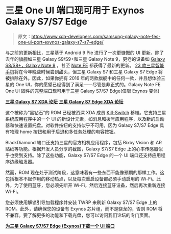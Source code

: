 # 三星 One UI 端口现可用于 Exynos Galaxy S7/S7 Edge

> 原文：<https://www.xda-developers.com/samsung-galaxy-note-fes-one-ui-port-exynos-galaxy-s7-s7-edge/>

与之前的更新相比，三星基于 Android 9 Pie 进行了一次更慷慨的 UI 更新。除了去年的旗舰如三星 Galaxy S9/S9+和三星 Galaxy Note 9，更老的设备如 [Galaxy S8/S8+，Galaxy Note 8](https://www.xda-developers.com/one-ui-android-pie-beta-samsung-galaxy-note-8-us/) ，甚至 [Note FE](https://www.xda-developers.com/samsung-galaxy-note-fe-android-pie-one-ui-update/) 都获得了最新的更新。 [23 款三星智能手机](https://www.xda-developers.com/samsung-galaxy-s8-note-8-android-pie-one-ui-update-roadmap/)将在今年晚些时候尝到甜头，但三星 Galaxy S7 和三星 Galaxy S7 Edge 将被排除在外。因此，如果你拥有 2016 年的两款旗舰中的任何一款，并且想体验三星的 One UI，你的愿望已经得到了满足——尽管是非正式的。Galaxy Note FE One UI 固件的完整端口现可用于三星 Galaxy S7/S7 Edge(仅限 Exynos 变体)

[**三星 Galaxy S7 XDA 论坛**](https://forum.xda-developers.com/galaxy-s7) [**三星 Galaxy S7 Edge XDA 论坛**](https://forum.xda-developers.com/s7-edge)

这个被称为“黑钻石”的 ROM 已经被资深 XDA 成员 [Kill-Switch](https://forum.xda-developers.com/member.php?u=7098450) 移植。它支持三星系统应用程序中的一个 UI 的新设计元素，如消息和拨号应用程序，以及新的启动器和快速设置托盘。对软件按钮的支持似乎不可用，因为 Galaxy S7/S7 Edge 具有物理 home 按钮和用于后退和多任务处理的电容按钮。

BlackDiamond 端口还支持三星的官方相机应用程序，包括 Bixby Vision 和 AR 贴纸等功能。根据开发人员分享的截图，Galaxy S7/S7 Edge 上的心率传感器似乎也受到支持。除了这些功能，Galaxy S7/S7 Edge 的一个 UI 端口还支持应用程序边缘触发器。

然而，ROM 现在处于测试阶段，这意味着有一些东西不能像预期的那样工作。这包括根本不起作用的移动热点，以及每次重启设备都必须手动启用的 Wi-Fi。此外，为了使用蓝牙，您必须先断开 Wi-Fi，然后连接蓝牙设备，然后再次重新连接 Wi-Fi。

您必须使用解锁引导加载程序并安装 TWRP 来刷新 Galaxy S7/S7 Edge 上的 ROM。此外，请确保您的设备有 Exynos 芯片组，而不是骁龙的，否则 ROM 将不兼容。要了解更多的功能和下载光盘，您可以访问我们论坛的专门页面。

[**为三星 Galaxy S7/S7 Edge (Exynos)下载一个 UI 端口**](https://forum.xda-developers.com/s7-edge/development/blackdiamondfesmooth-fastv1-0-t3915483)